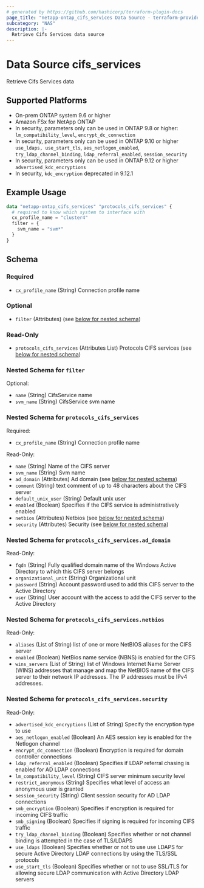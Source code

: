 ```yaml
---
# generated by https://github.com/hashicorp/terraform-plugin-docs
page_title: "netapp-ontap_cifs_services Data Source - terraform-provider-netapp-ontap"
subcategory: "NAS"
description: |-
  Retrieve Cifs Services data source
---
```


# Data Source cifs_services

Retrieve Cifs Services data

## Supported Platforms

* On-prem ONTAP system 9.6 or higher
* Amazon FSx for NetApp ONTAP
* In security, parameters only can be used in ONTAP 9.8 or higher:
  `lm_compatibility_level`, `encrypt_dc_connection`
* In security, parameters only can be used in ONTAP 9.10 or higher
  `use_ldaps, use_start_tls`, `aes_netlogon_enabled`, `try_ldap_channel_binding`, `ldap_referral_enabled`, `session_security`
* In security, parameters only can be used in ONTAP 9.12 or higher
  `advertised_kdc_encryptions`
* In security, `kdc_encryption` deprecated in 9.12.1

## Example Usage

```terraform
data "netapp-ontap_cifs_services" "protocols_cifs_services" {
  # required to know which system to interface with
  cx_profile_name = "cluster4"
  filter = {
    svm_name = "svm*"
  }
}
```

<!-- schema generated by tfplugindocs -->
## Schema

### Required

- `cx_profile_name` (String) Connection profile name

### Optional

- `filter` (Attributes) (see [below for nested schema](#nestedatt--filter))

### Read-Only

- `protocols_cifs_services` (Attributes List) Protocols CIFS services (see [below for nested schema](#nestedatt--protocols_cifs_services))

<a id="nestedatt--filter"></a>

### Nested Schema for `filter`

Optional:

- `name` (String) CifsService name
- `svm_name` (String) CifsService svm name


<a id="nestedatt--protocols_cifs_services"></a>

### Nested Schema for `protocols_cifs_services`

Required:

- `cx_profile_name` (String) Connection profile name

Read-Only:

- `name` (String) Name of the CIFS server
- `svm_name` (String) Svm name
- `ad_domain` (Attributes) Ad domain (see [below for nested schema](#nestedatt--protocols_cifs_services--ad_domain))
- `comment` (String) text comment of up to 48 characters about the CIFS server
- `default_unix_user` (String) Default unix user
- `enabled` (Boolean) Specifies if the CIFS service is administratively enabled
- `netbios` (Attributes) Netbios (see [below for nested schema](#nestedatt--protocols_cifs_services--netbios))
- `security` (Attributes) Security (see [below for nested schema](#nestedatt--protocols_cifs_services--security))

<a id="nestedatt--protocols_cifs_services--ad_domain"></a>

### Nested Schema for `protocols_cifs_services.ad_domain`

Read-Only:

- `fqdn` (String) Fully qualified domain name of the Windows Active Directory to which this CIFS server belongs
- `organizational_unit` (String) Organizational unit
- `password` (String) Account password used to add this CIFS server to the Active Directory
- `user` (String) User account with the access to add the CIFS server to the Active Directory


<a id="nestedatt--protocols_cifs_services--netbios"></a>

### Nested Schema for `protocols_cifs_services.netbios`

Read-Only:

- `aliases` (List of String) list of one or more NetBIOS aliases for the CIFS server
- `enabled` (Boolean) NetBios name service (NBNS) is enabled for the CIFS
- `wins_servers` (List of String) list of Windows Internet Name Server (WINS) addresses that manage and map the NetBIOS name of the CIFS server to their network IP addresses. The IP addresses must be IPv4 addresses.


<a id="nestedatt--protocols_cifs_services--security"></a>

### Nested Schema for `protocols_cifs_services.security`

Read-Only:

- `advertised_kdc_encryptions` (List of String) Specify the encryption type to use
- `aes_netlogon_enabled` (Boolean) An AES session key is enabled for the Netlogon channel
- `encrypt_dc_connection` (Boolean) Encryption is required for domain controller connections
- `ldap_referral_enabled` (Boolean) Specifies if LDAP referral chasing is enabled for AD LDAP connections
- `lm_compatibility_level` (String) CIFS server minimum security level
- `restrict_anonymous` (String) Specifies what level of access an anonymous user is granted
- `session_security` (String) Client session security for AD LDAP connections
- `smb_encryption` (Boolean) Specifies if encryption is required for incoming CIFS traffic
- `smb_signing` (Boolean) Specifies if signing is required for incoming CIFS traffic
- `try_ldap_channel_binding` (Boolean) Specifies whether or not channel binding is attempted in the case of TLS/LDAPS
- `use_ldaps` (Boolean) Specifies whether or not to use use LDAPS for secure Active Directory LDAP connections by using the TLS/SSL protocols
- `use_start_tls` (Boolean) Specifies whether or not to use SSL/TLS for allowing secure LDAP communication with Active Directory LDAP servers
